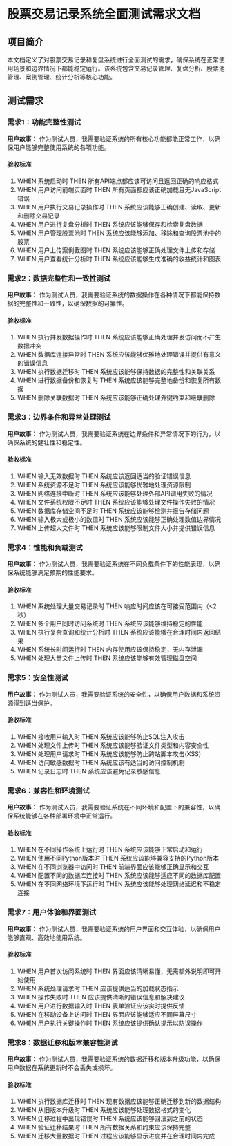 # 股票交易记录系统全面测试需求文档

## 项目简介

本文档定义了对股票交易记录和复盘系统进行全面测试的需求，确保系统在正常使用场景和边界情况下都能稳定运行。该系统包含交易记录管理、复盘分析、股票池管理、案例管理、统计分析等核心功能。

## 测试需求

### 需求1：功能完整性测试

**用户故事：** 作为测试人员，我需要验证系统的所有核心功能都能正常工作，以确保用户能够完整使用系统的各项功能。

#### 验收标准

1. WHEN 系统启动时 THEN 所有API端点都应该可访问且返回正确的响应格式
2. WHEN 用户访问前端页面时 THEN 所有页面都应该正确加载且无JavaScript错误
3. WHEN 用户执行交易记录操作时 THEN 系统应该能够正确创建、读取、更新和删除交易记录
4. WHEN 用户进行复盘分析时 THEN 系统应该能够保存和检索复盘数据
5. WHEN 用户管理股票池时 THEN 系统应该能够添加、移除和查询股票池中的股票
6. WHEN 用户上传案例截图时 THEN 系统应该能够正确处理文件上传和存储
7. WHEN 用户查看统计分析时 THEN 系统应该能够生成准确的收益统计和图表

### 需求2：数据完整性和一致性测试

**用户故事：** 作为测试人员，我需要验证系统的数据操作在各种情况下都能保持数据的完整性和一致性，以确保数据的可靠性。

#### 验收标准

1. WHEN 执行并发数据操作时 THEN 系统应该能够正确处理并发访问而不产生数据冲突
2. WHEN 数据库连接异常时 THEN 系统应该能够优雅地处理错误并提供有意义的错误信息
3. WHEN 执行数据迁移时 THEN 系统应该能够保持数据的完整性和关联关系
4. WHEN 进行数据备份和恢复时 THEN 系统应该能够完整地备份和恢复所有数据
5. WHEN 删除关联数据时 THEN 系统应该能够正确处理外键约束和级联删除

### 需求3：边界条件和异常处理测试

**用户故事：** 作为测试人员，我需要验证系统在边界条件和异常情况下的行为，以确保系统的健壮性和稳定性。

#### 验收标准

1. WHEN 输入无效数据时 THEN 系统应该返回适当的验证错误信息
2. WHEN 系统资源不足时 THEN 系统应该能够优雅地处理资源限制
3. WHEN 网络连接中断时 THEN 系统应该能够处理外部API调用失败的情况
4. WHEN 文件系统权限不足时 THEN 系统应该能够处理文件操作失败的情况
5. WHEN 数据库存储空间不足时 THEN 系统应该能够检测并报告存储问题
6. WHEN 输入极大或极小的数值时 THEN 系统应该能够正确处理数值边界情况
7. WHEN 上传超大文件时 THEN 系统应该能够限制文件大小并提供错误信息

### 需求4：性能和负载测试

**用户故事：** 作为测试人员，我需要验证系统在不同负载条件下的性能表现，以确保系统能够满足预期的性能要求。

#### 验收标准

1. WHEN 系统处理大量交易记录时 THEN 响应时间应该在可接受范围内（<2秒）
2. WHEN 多个用户同时访问系统时 THEN 系统应该能够维持稳定的性能
3. WHEN 执行复杂查询和统计分析时 THEN 系统应该能够在合理时间内返回结果
4. WHEN 系统长时间运行时 THEN 内存使用应该保持稳定，无内存泄漏
5. WHEN 处理大量文件上传时 THEN 系统应该能够有效管理磁盘空间

### 需求5：安全性测试

**用户故事：** 作为测试人员，我需要验证系统的安全性，以确保用户数据和系统资源得到适当保护。

#### 验收标准

1. WHEN 接收用户输入时 THEN 系统应该能够防止SQL注入攻击
2. WHEN 处理文件上传时 THEN 系统应该能够验证文件类型和内容安全性
3. WHEN 处理用户请求时 THEN 系统应该能够防止跨站脚本攻击(XSS)
4. WHEN 访问敏感数据时 THEN 系统应该有适当的访问控制机制
5. WHEN 记录日志时 THEN 系统应该避免记录敏感信息

### 需求6：兼容性和环境测试

**用户故事：** 作为测试人员，我需要验证系统在不同环境和配置下的兼容性，以确保系统能够在各种部署环境中正常运行。

#### 验收标准

1. WHEN 在不同操作系统上运行时 THEN 系统应该能够正常启动和运行
2. WHEN 使用不同Python版本时 THEN 系统应该能够兼容支持的Python版本
3. WHEN 在不同浏览器中访问时 THEN 前端界面应该能够正确显示和交互
4. WHEN 配置不同的数据库连接时 THEN 系统应该能够适应不同的数据库配置
5. WHEN 在不同网络环境下运行时 THEN 系统应该能够处理网络延迟和不稳定连接

### 需求7：用户体验和界面测试

**用户故事：** 作为测试人员，我需要验证系统的用户界面和交互体验，以确保用户能够直观、高效地使用系统。

#### 验收标准

1. WHEN 用户首次访问系统时 THEN 界面应该清晰易懂，无需额外说明即可开始使用
2. WHEN 系统处理请求时 THEN 应该提供适当的加载状态指示
3. WHEN 操作失败时 THEN 应该提供清晰的错误信息和解决建议
4. WHEN 用户进行数据输入时 THEN 表单验证应该实时提供反馈
5. WHEN 在移动设备上访问时 THEN 界面应该能够适应不同屏幕尺寸
6. WHEN 用户执行关键操作时 THEN 系统应该提供确认提示以防误操作

### 需求8：数据迁移和版本兼容性测试

**用户故事：** 作为测试人员，我需要验证系统的数据迁移和版本升级功能，以确保用户数据在系统更新时不会丢失或损坏。

#### 验收标准

1. WHEN 执行数据库迁移时 THEN 现有数据应该能够正确迁移到新的数据结构
2. WHEN 从旧版本升级时 THEN 系统应该能够处理数据格式的变化
3. WHEN 迁移过程中出现错误时 THEN 系统应该能够回滚到之前的状态
4. WHEN 验证迁移结果时 THEN 所有数据关系和约束应该保持完整
5. WHEN 迁移大量数据时 THEN 过程应该能够显示进度并在合理时间内完成
